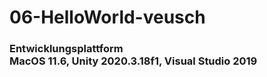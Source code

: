 # 06-HelloWorld-veusch

<h3>Entwicklungsplattform<br>
MacOS 11.6, Unity 2020.3.18f1, Visual Studio 2019

